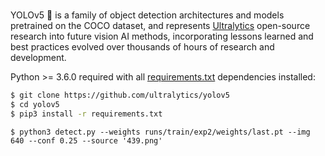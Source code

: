 
<br>
<p>
YOLOv5 🚀 is a family of object detection architectures and models pretrained on the COCO dataset, and represents <a href="https://ultralytics.com">Ultralytics</a>
 open-source research into future vision AI methods, incorporating lessons learned and best practices evolved over thousands of hours of research and development.
</p>

Python >= 3.6.0 required with all [requirements.txt](https://github.com/ultralytics/yolov5/blob/master/requirements.txt) dependencies installed:


```bash
$ git clone https://github.com/ultralytics/yolov5
$ cd yolov5
$ pip3 install -r requirements.txt
```

```
$ python3 detect.py --weights runs/train/exp2/weights/last.pt --img 640 --conf 0.25 --source '439.png'
```

